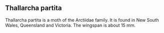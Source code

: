 ## Thallarcha partita

Thallarcha partita is a moth of the Arctiidae family. It is found in New South Wales, Queensland and Victoria.
The wingspan is about 15 mm.